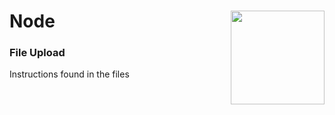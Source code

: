 # Node <img align="right" src="https://github.com/Learning-Fuze/prototypes_C7.17/blob/assets/assets/images/logos/LF_LOGO.png?raw=true" width="150">
### File Upload

Instructions found in the files
